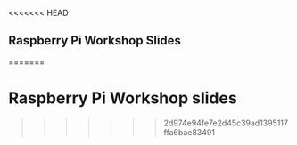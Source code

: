 <<<<<<< HEAD
## Raspberry Pi Workshop Slides
=======
# Raspberry Pi Workshop slides

>>>>>>> 2d974e94fe7e2d45c39ad1395117ffa6bae83491
